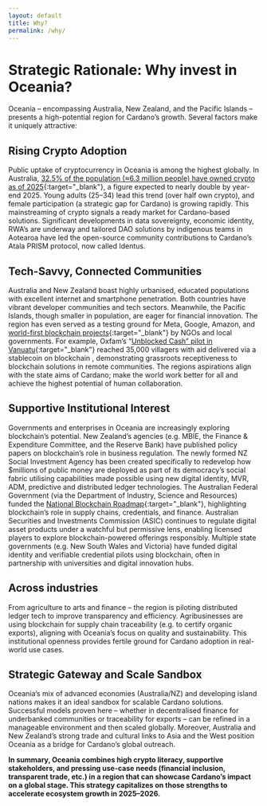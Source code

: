 ```yaml
---
layout: default
title: Why?
permalink: /why/
---
```

# Strategic Rationale: Why invest in Oceania?

<div class="section" markdown="1">

Oceania – encompassing Australia, New Zealand, and the Pacific Islands – presents a high-potential region for Cardano’s growth. Several factors make it uniquely attractive:

## Rising Crypto Adoption
Public uptake of cryptocurrency in Oceania is among the highest globally. In Australia, [32.5% of the population (≈6.3 million people) have owned crypto as of 2025](https://bitcoinist.com/australia-adoption-crypto/#:~:text=Young%20Investors%20Still%20Lead%2C%20But,Others%20Are%20Catching%20Up){:target="_blank"}, a figure expected to nearly double by year-end 2025\. Young adults (25–34) lead this trend (over half own crypto), and female participation (a strategic gap for Cardano) is growing rapidly. This mainstreaming of crypto signals a ready market for Cardano-based solutions. Significant developments in data sovereignty, economic identity, RWA’s are underway and tailored DAO solutions by indigenous teams in Aotearoa have led the open-source community contributions to Cardano’s Atala PRISM protocol, now called Identus.

## Tech-Savvy, Connected Communities
Australia and New Zealand boast highly urbanised, educated populations with excellent internet and smartphone penetration. Both countries have vibrant developer communities and tech sectors. Meanwhile, the Pacific Islands, though smaller in population, are eager for financial innovation. The region has even served as a testing ground for Meta, Google, Amazon, and [world-first blockchain projects](https://www.abc.net.au/news/2021-10-02/pacific-blockchain-experiment-cryptocurrency-bitcoin/100495166){:target="_blank"} by NGOs and local governments. For example, Oxfam’s “[Unblocked Cash” pilot in Vanuatu](https://www.calpnetwork.org/publication/unblocked-cash-pilot-full-report/){:target="_blank"} reached 35,000 villagers with aid delivered via a stablecoin on blockchain , demonstrating grassroots receptiveness to blockchain solutions in remote communities. The regions aspirations align with the state aims of Cardano; make the world work better for all and achieve the highest potential of human collaboration.

## Supportive Institutional Interest
Governments and enterprises in Oceania are increasingly exploring blockchain’s potential. New Zealand’s agencies (e.g. MBIE, the Finance & Expenditure Committee, and the Reserve Bank) have published policy papers on blockchain’s role in business regulation. The newly formed NZ Social Investment Agency has been created specifically to redevelop how $millions of public money are deployed as part of its democracy’s social fabric utilising capabilities made possible using new digital identity, MVR, ADM, predictive and distributed ledger technologies. The Australian Federal Government (via the Department of Industry, Science and Resources) funded the [National Blockchain Roadmap](https://www.industry.gov.au/data-and-publications/national-blockchain-roadmap){:target="_blank"}, highlighting blockchain’s role in supply chains, credentials, and finance. Australian Securities and Investments Commission (ASIC) continues to regulate digital asset products under a watchful but permissive lens, enabling licensed players to explore blockchain-powered offerings responsibly. Multiple state governments (e.g. New South Wales and Victoria) have funded digital identity and verifiable credential pilots using blockchain, often in partnership with universities and digital innovation hubs.

## Across industries
From agriculture to arts and finance – the region is piloting distributed ledger tech to improve transparency and efficiency. Agribusinesses are using blockchain for supply chain traceability (e.g. to certify organic exports), aligning with Oceania’s focus on quality and sustainability. This institutional openness provides fertile ground for Cardano adoption in real-world use cases.

## Strategic Gateway and Scale Sandbox
Oceania’s mix of advanced economies (Australia/NZ) and developing island nations makes it an ideal sandbox for scalable Cardano solutions. Successful models proven here – whether in decentralised finance for underbanked communities or traceability for exports – can be refined in a manageable environment and then scaled globally. Moreover, Australia and New Zealand’s strong trade and cultural links to Asia and the West position Oceania as a bridge for Cardano’s global outreach.

**In summary, Oceania combines high crypto literacy, supportive stakeholders, and pressing use-case needs (financial inclusion, transparent trade, etc.) in a region that can showcase Cardano’s impact on a global stage. This strategy capitalizes on those strengths to accelerate ecosystem growth in 2025–2026.**

</div>